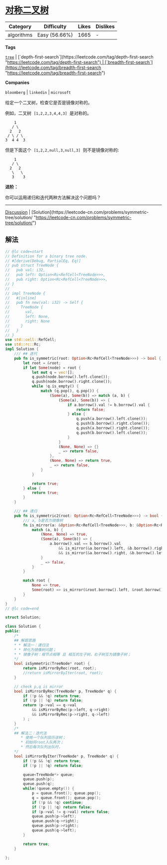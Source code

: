 # [对称二叉树](https://leetcode-cn.com/problems/symmetric-tree/description/ "https://leetcode-cn.com/problems/symmetric-tree/description/")

| Category   | Difficulty    | Likes | Dislikes |
| ---------- | ------------- | ----- | -------- |
| algorithms | Easy (56.66%) | 1665  | -        |

**Tags**

[`tree`](https://leetcode.com/tag/tree "https://leetcode.com/tag/tree") | [`depth-first-search`](https://leetcode.com/tag/depth-first-search "https://leetcode.com/tag/depth-first-search") | [`breadth-first-search`](https://leetcode.com/tag/breadth-first-search "https://leetcode.com/tag/breadth-first-search")

**Companies**

`bloomberg` | `linkedin` | `microsoft`

给定一个二叉树，检查它是否是镜像对称的。

例如，二叉树  `[1,2,2,3,4,4,3]`  是对称的。

```
    1
   / \
  2   2
 / \ / \
3  4 4  3
```

但是下面这个  `[1,2,2,null,3,null,3]`  则不是镜像对称的:

```
    1
   / \
  2   2
   \   \
   3    3
```

**进阶：**

你可以运用递归和迭代两种方法解决这个问题吗？

---

[Discussion](https://leetcode-cn.com/problems/symmetric-tree/comments/ "https://leetcode-cn.com/problems/symmetric-tree/comments/") | [Solution](https://leetcode-cn.com/problems/symmetric-tree/solution/ "https://leetcode-cn.com/problems/symmetric-tree/solution/")

## 解法

```rust
// @lc code=start
// Definition for a binary tree node.
// #[derive(Debug, PartialEq, Eq)]
// pub struct TreeNode {
//   pub val: i32,
//   pub left: Option<Rc<RefCell<TreeNode>>>,
//   pub right: Option<Rc<RefCell<TreeNode>>>,
// }
//
// impl TreeNode {
//   #[inline]
//   pub fn new(val: i32) -> Self {
//     TreeNode {
//       val,
//       left: None,
//       right: None
//     }
//   }
// }
use std::cell::RefCell;
use std::rc::Rc;
impl Solution {
    /// ## 迭代
    pub fn is_symmetric(root: Option<Rc<RefCell<TreeNode>>>) -> bool {
        let root = &root;
        if let Some(node) = root {
            let mut q = vec![];
            q.push(node.borrow().left.clone());
            q.push(node.borrow().right.clone());
            while !q.is_empty() {
                match (q.pop(), q.pop()) {
                    (Some(a), Some(b)) => match (a, b) {
                        (Some(a), Some(b)) => {
                            if a.borrow().val != b.borrow().val {
                                return false;
                            } else {
                                q.push(a.borrow().left.clone());
                                q.push(b.borrow().right.clone());
                                q.push(a.borrow().right.clone());
                                q.push(b.borrow().left.clone());
                            }
                        }
                        (None, None) => {}
                        _ => return false,
                    },
                    (None, None) => return true,
                    _ => return false,
                }
            }

            return true;
        } else {
            return true;
        }
    }

    /// ## 递归
    pub fn is_symmetric2(root: Option<Rc<RefCell<TreeNode>>>) -> bool {
        /// a, b是否为镜像树
        fn is_mirror(a: &Option<Rc<RefCell<TreeNode>>>, b: &Option<Rc<RefCell<TreeNode>>>) -> bool {
            match (a, b) {
                (None, None) => true,
                (Some(a), Some(b)) => {
                    a.borrow().val == b.borrow().val
                        && is_mirror(&a.borrow().left, &b.borrow().right)
                        && is_mirror(&a.borrow().right, &b.borrow().left)
                }
                _ => false,
            }
        }

        match root {
            None => true,
            Some(root) => is_mirror(&root.borrow().left, &root.borrow().right),
        }
    }
}
// @lc code=end

struct Solution;
```

```cpp
class Solution {
public:
    /*
    ## 解题思路
    * * 解法一：递归法
    * * 转化为镜像树问题；
    * * 镜像子树：根节点相等 且 相互的左子树，右子树互为镜像子树；
    */
    bool isSymmetric(TreeNode* root) {
        return isMirrorByRec(root, root);
        //return isMirrorByIter(root, root);
    }

    // check p,q is mirror
    bool isMirrorByRec(TreeNode* p, TreeNode* q) {
        if (!p && !q) return true;
        if (!p || !q) return false;
        return (p->val == q->val
            && isMirrorByRec(p->left, q->right)
            && isMirrorByRec(p->right, q->left)
        ) ;
    }
    /*
    ## 解法二：迭代法
       * 使用一个队列层历该树；
       * 初始将root入队两次；
       * 然后每次队列出队时，
    */
    bool isMirrorByIter(TreeNode* p, TreeNode* q) {
        if (!p && !q) return true;
        if (!p || !q) return false;

        queue<TreeNode*> queue;
        queue.push(p);
        queue.push(q);
        while(!queue.empty()) {
            p = queue.front(); queue.pop();
            q = queue.front(); queue.pop();
            if (!p && !q) continue;
            if (!p || !q) return false;
            if (p->val != q->val) return false;
            queue.push(p->left);
            queue.push(q->right);
            queue.push(p->right);
            queue.push(q->left);
        }

        return true;
    }

};
```
